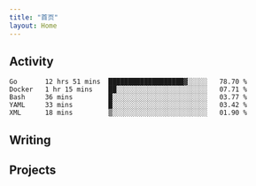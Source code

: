 ```yaml
---
title: "首页"
layout: Home
---
```


## Activity
<!--START_SECTION:waka-->
```text
Go       12 hrs 51 mins  ███████████████████▓░░░░░   78.70 % 
Docker   1 hr 15 mins    ██░░░░░░░░░░░░░░░░░░░░░░░   07.71 % 
Bash     36 mins         █░░░░░░░░░░░░░░░░░░░░░░░░   03.77 % 
YAML     33 mins         █░░░░░░░░░░░░░░░░░░░░░░░░   03.42 % 
XML      18 mins         ▒░░░░░░░░░░░░░░░░░░░░░░░░   01.90 % 
```
<!--END_SECTION:waka-->

## Writing
<PindedPosts />

## Projects
<Projects />
